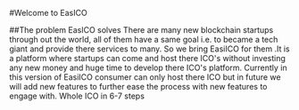 #Welcome to EasICO

##The problem EasICO solves
There are many new blockchain startups through out the world, all of them have a same goal i.e. to became a tech giant and provide there services to many. So we bring EasiICO for them .It is a platform where startups can come and host there ICO's without investing any new money and huge time to develop there ICO's platform. Currently in this version of EasiICO consumer can only host there ICO but in future we will add new features to further ease the process with new features to engage with. Whole ICO in 6-7 steps
